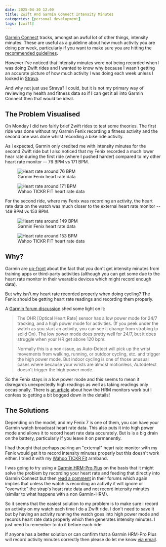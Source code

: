 ```yaml
---
date: 2025-04-30 12:00
title: Zwift And Garmin Connect Intensity Minutes
categories: [personal development]
tags: [zwift]
---
```


[Garmin Connect](https://connect.garmin.com/) tracks, amongst an awful lot of other things, intensity minutes. These are useful as a guideline about how much activity you are doing per week, particularly if you want to make sure you are hitting the [recommended guidelines](https://www.nhs.uk/live-well/exercise/physical-activity-guidelines-for-adults-aged-19-to-64/).

However I've noticed that intensity minutes were not being recorded when I was doing Zwift rides and I wanted to know why because I wasn't getting an accurate picture of how much activity I was doing each week unless I looked in [Strava](https://www.strava.com/).

And why not just use Strava? I could, but it is not my primary way of reviewing my health and fitness data so if I can get it all into Garmin Connect then that would be ideal.

## The Problem Visualised

On Monday I did two fairly brief Zwift rides to test some theories. The first ride was done without my Garmin Fenix recording a fitness activity and the second one was done whilst recording a bike ride activity.

As I expected, Garmin only credited me with intensity minutes for the second Zwift ride but I also noticed that my Fenix recorded a much lower hear rate during the first ride (where I pushed harder) compared to my other heart rate monitor -- 76 BPM vs 171 BPM.

<figure>
  <img src="/images/2025-04-30-garmin-connect-ride-one.png" alt="Heart rate around 76 BPM"/>
  <figcaption>Garmin Fenix heart rate data</figcaption>
</figure>

<figure>
  <img src="/images/2025-04-30-zwift-ride-one.jpg" alt="Heart rate around 171 BPM"/>
  <figcaption>Wahoo TICKR FIT heart rate data</figcaption>
</figure>

For the second ride, where my Fenix was recording an activity, the heart rate data on the watch was much closer to the external heart rate monitor -- 149 BPM vs 153 BPM.

<figure>
  <img src="/images/2025-04-30-garmin-connect-ride-two.png" alt="Heart rate around 149 BPM"/>
  <figcaption>Garmin Fenix heart rate data</figcaption>
</figure>

<figure>
  <img src="/images/2025-04-30-zwift-ride-two.jpg" alt="Heart rate around 153 BPM"/>
  <figcaption>Wahoo TICKR FIT heart rate data</figcaption>
</figure>

## Why?

Garmin are [up-front](https://support.garmin.com/en-US/?faq=pNU9nnDzzGAHmEavp9rpY8#ThirdPartyActivities) about the fact that you don't get intensity minutes from training apps or third-party activities (although you can get some due to the heart rate monitor in their wearable devices which might record enough data).

But why isn't my heart rate recorded properly when doing cycling? The Fenix should be getting heart rate readings and recording them properly.

A [Garmin forum discussion](https://forums.garmin.com/outdoor-recreation/outdoor-recreation/f/fenix-7-series/353413/fenix-7-pro-reported-way-too-low-hr-compares-to-hrm-dual-during-indooe-cycling/1701757#1701757) shed some light on it:

> The OHR [Optical Heart Rate] sensor has a low power mode for 24/7 tracking, and a high power mode for activities. (If you peek under the watch as you start an activity, you can see it change from strobing to solid On). The low power mode does pretty well for 24/7, but it does struggle when your HR get above 120 bpm.
> 
> Normally this is a non-issue, as Auto-Detect will pick up the wrist movements from walking, running, or outdoor cycling, etc. and trigger the high power mode. But indoor cycling is one of those unusual cases where because your wrists are almost motionless, Autodetect doesn't trigger the high power mode.

So the Fenix stays in a low power mode and this seems to mean it disregards unexpectedly high readings as well as taking readings only occasionally. There is [an article](https://sites.udel.edu/coe-engex/2020/03/07/how-garmin-watch-heart-rate-monitors-work/) about how the HRM monitors work but I confess to getting a bit bogged down in the details!

## The Solutions

Depending on the model, and my Fenix 7 is one of them, you can have your Garmin watch broadcast heart rate data. This also puts it into high power mode and allows it to record heart rate data accurately. But is is a big drain on the battery, particularly if you leave it on permanently.

I had thought that perhaps pairing an "external" heart rate monitor with my Fenix would get it to record intensity minutes properly but this doesn't work either. I tried it with my [Wahoo TICKR Fit](https://uk.wahoofitness.com/devices/running/heart-rate-monitors/tickr-fit-optical-heart-rate-monitor) armband.

I was going to try using a [Garmin HRM-Pro Plus](https://www.garmin.com/en-GB/p/770963) on the basis that it might solve the problem by recording your heart rate and feeding that directly into Garmin Connect but then [read a comment](https://forums.garmin.com/outdoor-recreation/outdoor-recreation/f/instinct-2-series/396283/instinct-solar-hrm-pro-plus-and-intensity-minutes#) in their forums which again implies that unless the watch is recording an activity it will ignore or "overwrite" the strap's heart rate data and not record intensity minutes (similar to what happens with a non Garmin-HRM).

So it seems that the easiest solution to my problem is to make sure I record an activity on my watch each time I do a Zwift ride. I don't need to save it but by having an activity running the watch goes into high power mode and records heart rate data properly which then generates intensity minutes. I just need to remember to do it before each ride.

If anyone has a better solution or can confirm that a Garmin HRM-Pro Plus will record activity minutes correctly then please do let me know [via email](mailto:simon@sgawolf.com).

